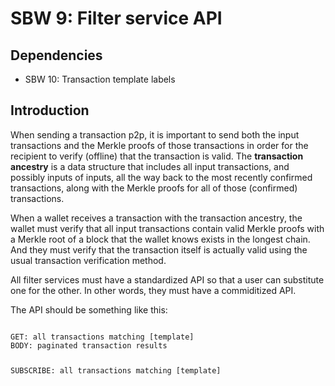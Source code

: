 SBW 9: Filter service API
=========================

Dependencies
------------

* SBW 10: Transaction template labels

Introduction
------------

When sending a transaction p2p, it is important to send both the input
transactions and the Merkle proofs of those transactions in order for the
recipient to verify (offline) that the transaction is valid. The **transaction
ancestry** is a data structure that includes all input transactions, and
possibly inputs of inputs, all the way back to the most recently confirmed
transactions, along with the Merkle proofs for all of those (confirmed)
transactions.

When a wallet receives a transaction with the transaction ancestry, the wallet
must verify that all input transactions contain valid Merkle proofs with a
Merkle root of a block that the wallet knows exists in the longest chain. And
they must verify that the transaction itself is actually valid using the usual
transaction verification method.

All filter services must have a standardized API so that a user can substitute one for the other. In other words, they must have a commiditized API.

The API should be something like this:

<code>
GET: all transactions matching [template]
BODY: paginated transaction results

SUBSCRIBE: all transactions matching [template]
<code>